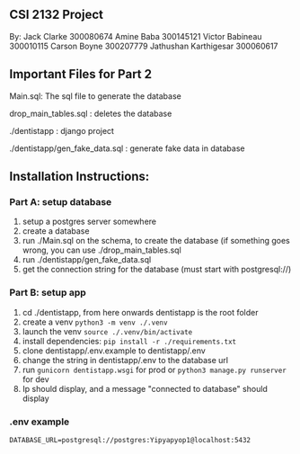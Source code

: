 ## CSI 2132 Project

By:
Jack Clarke     300080674
Amine Baba      300145121
Victor Babineau 300010115
Carson Boyne    300207779
Jathushan Karthigesar 300060617


## Important Files for Part 2

Main.sql: The sql file to generate the database

drop_main_tables.sql : deletes the database

./dentistapp :  django project

./dentistapp/gen_fake_data.sql : generate fake data in database


## Installation Instructions:

### Part A: setup database
1. setup a postgres server somewhere
2. create a database
3. run ./Main.sql on the schema, to create the database (if something goes wrong, you can use ./drop_main_tables.sql
4. run ./dentistapp/gen_fake_data.sql
5. get the connection string for the database (must start with postgresql://)

### Part B: setup app
1. cd ./dentistapp, from here onwards dentistapp is the root folder
2. create a venv `python3 -m venv ./.venv`
3. launch the venv `source ./.venv/bin/activate`
4. install dependencies: `pip install -r ./requirements.txt`
5. clone dentistapp/.env.example to dentistapp/.env
6. change the string in dentistapp/.env to the database url
7. run `gunicorn dentistapp.wsgi` for prod or `python3 manage.py runserver` for dev
8. Ip should display, and a message "connected to database" should display

### .env example
```
DATABASE_URL=postgresql://postgres:Yipyapyop1@localhost:5432
```





